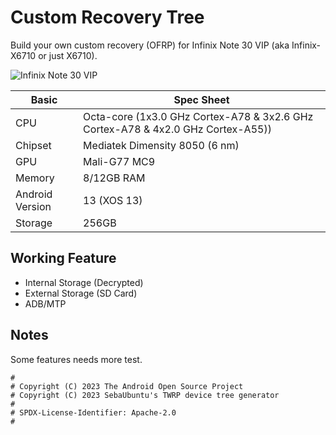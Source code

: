 # Custom Recovery Tree

Build your own custom recovery (OFRP) for Infinix Note 30 VIP (aka Infinix-X6710 or just X6710).

![Infinix Note 30 VIP](https://fdn2.gsmarena.com/vv/pics/infinix/infinix-x6710-note-30-vip-3.jpg)

|Basic               |Spec Sheet                                                    |
|--                  |--                                                            |
|CPU                 |Octa-core (1x3.0 GHz Cortex-A78 & 3x2.6 GHz Cortex-A78 & 4x2.0 GHz Cortex-A55))      |
|Chipset             |Mediatek Dimensity 8050 (6 nm)                                     |
|GPU                 |Mali-G77 MC9                                              |
|Memory              |8/12GB RAM                                                     |
|Android Version     |13 (XOS 13)                                               |
|Storage             |256GB                                                      |

## Working Feature
- Internal Storage (Decrypted)
- External Storage (SD Card)
- ADB/MTP

## Notes
Some features needs more test.

```
#
# Copyright (C) 2023 The Android Open Source Project
# Copyright (C) 2023 SebaUbuntu's TWRP device tree generator
#
# SPDX-License-Identifier: Apache-2.0
#
```
